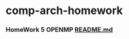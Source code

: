 # comp-arch-homework

### HomeWork 5 OPENMP [README.md](https://github.com/Ma-XD/comp-arch-homework/tree/main/hw5#readme)
